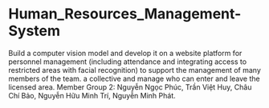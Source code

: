 # Human_Resources_Management-System
Build a computer vision model and develop it on a website platform for personnel management (including attendance and integrating access to restricted areas with facial recognition) to support the management of many members of the team. a collective and manage who can enter and leave the licensed area.
Member Group 2:
Nguyễn Ngọc Phúc,
Trần Việt Huy,
Châu Chí Bảo, 
Nguyễn Hữu Minh Trí,
Nguyễn Minh Phát.

